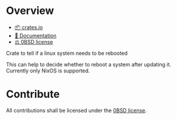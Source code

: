 <!-- cargo-sync-readme start -->

# Overview
- [📦 crates.io](https://crates.io/crates/needs-reboot)
- [📖 Documentation](https://docs.rs/needs-reboot)
- [⚖ 0BSD license](https://spdx.org/licenses/0BSD.html)

Crate to tell if a linux system needs to be rebooted

This can help to decide whether to reboot a system after updating it. Currently only NixOS is
supported.

# Contribute
All contributions shall be licensed under the [0BSD license](https://spdx.org/licenses/0BSD.html).

<!-- cargo-sync-readme end -->
